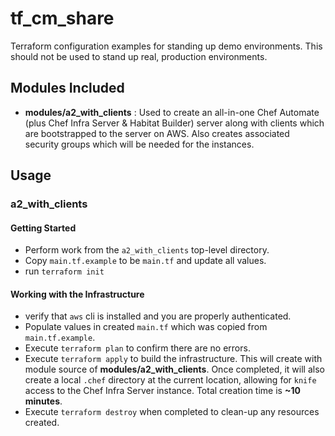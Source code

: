 # tf_cm_share

Terraform configuration examples for standing up demo environments.  This should not be used to stand up real, production environments.

## Modules Included

- __modules/a2_with_clients__ : Used to create an all-in-one Chef Automate (plus Chef Infra Server & Habitat Builder) server along with clients which are bootstrapped to the server on AWS.  Also creates associated security groups which will be needed for the instances.

## Usage

### a2_with_clients

#### Getting Started

- Perform work from the `a2_with_clients` top-level directory.
- Copy `main.tf.example` to be `main.tf` and update all values.
- run `terraform init`

#### Working with the Infrastructure

- verify that `aws` cli is installed and you are properly authenticated.
- Populate values in created `main.tf` which was copied from `main.tf.example`.
- Execute `terraform plan` to confirm there are no errors.
- Execute `terraform apply` to build the infrastructure.  This will create with module source of __modules/a2_with_clients__.  Once completed, it will also create a local `.chef` directory at the current location, allowing for `knife` access to the Chef Infra Server instance.  Total creation time is __~10 minutes__.
- Execute `terraform destroy` when completed to clean-up any resources created.
